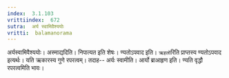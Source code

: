 ```yaml
---
index:  3.1.103
vrittiindex:  672
sutra:  अर्य स्वामिवैश्ययोः
vritti:  balamanorama 
---
```


अर्यस्वामिवैश्ययोः। अस्माद्यदिति। निपात्यत इति शेषः। ण्यतोऽपवाद इति। `ऋहलो`रिति प्राप्तस्य ण्यतोऽपवाद इत्यर्थः। यति ऋकारस्य गुणे रपरत्वम्। तदाह-- अर्यः स्वामीति। आर्यो ब्राआहृण इति। ण्यति वृद्धौ रपरत्वमिति भावः। 

